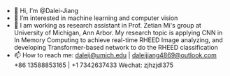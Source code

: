 - 👋 Hi, I’m @Dalei-Jiang
- 👀 I’m interested in machine learning and computer vision
- 🌱 I am working as research assistant in Prof. Zetian Mi's group at University of Michigan, Ann Arbor. My research topic is applying CNN in In Memory Computing to achieve real-time RHEED Image analyzing, and developing Transformer-based network to do the RHEED classification
- 📫 How to reach me:
      daleij@umich.edu | daleijiang4869@outlook.com
      +86 13588853165  | +1 7342637433
      Wechat: zjhzjdl375
